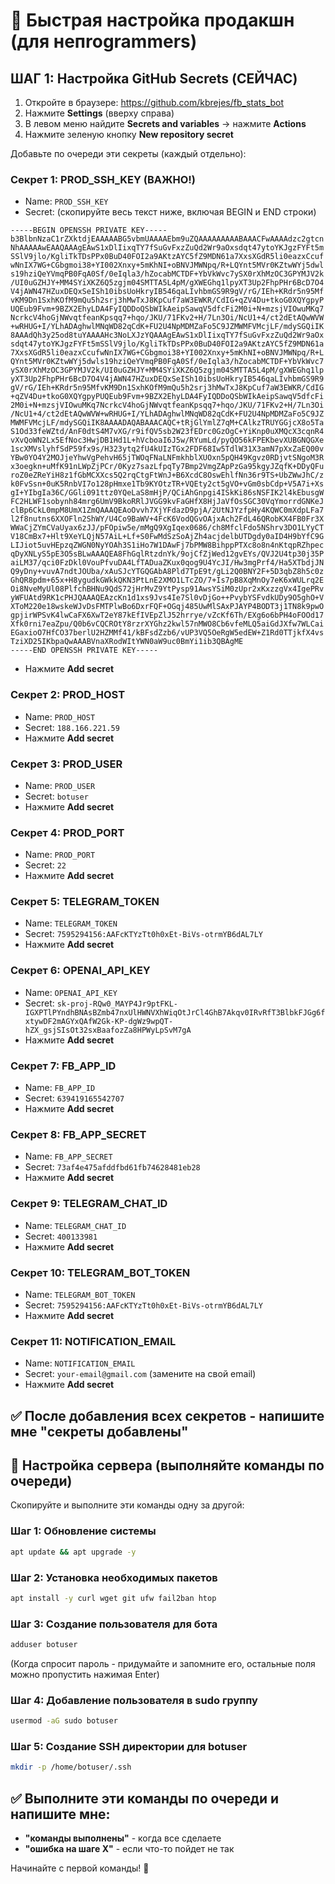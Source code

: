 # 🚀 Быстрая настройка продакшн (для непrogrammers)

## ШАГ 1: Настройка GitHub Secrets (СЕЙЧАС)

1. Откройте в браузере: https://github.com/kbrejes/fb_stats_bot
2. Нажмите **Settings** (вверху справа)
3. В левом меню найдите **Secrets and variables** → нажмите **Actions**
4. Нажмите зеленую кнопку **New repository secret**

Добавьте по очереди эти секреты (каждый отдельно):

### Секрет 1: PROD_SSH_KEY (ВАЖНО!)
- Name: `PROD_SSH_KEY`
- Secret: (скопируйте весь текст ниже, включая BEGIN и END строки)
```
-----BEGIN OPENSSH PRIVATE KEY-----
b3BlbnNzaC1rZXktdjEAAAAABG5vbmUAAAAEbm9uZQAAAAAAAAABAAACFwAAAAdzc2gtcn
NhAAAAAwEAAQAAAgEAwS1xDlIixqTY7fSuGvFxzZuQd2Wr9aOxsdqt47ytoYKJgzFYFt5m
SSlV9jlo/KgliTkTDsPPx0BuD40FOI2a9AKtzAYC5fZ9MDN61a7XxsXGdR5li0eazxCcuf
wNnIX7WG+CGbgmoi38+YI002Xnxy+5mKhNI+oBNVJMWNpq/R+LQYnt5MVr0KZtwWYj5dwl
s19hziQeYVmqPB0FqA0Sf/0eIqla3/hZocabMCTDF+YbVkWvc7ySX0rXhMzOC3GPYMJV2k
/UI0uGZHJY+MM4SYiXKZ6Q5zgjm04SMTTA5L4pM/gXWEGhq1lpyXT3Up2FhpPHr6BcD7O4
V4jAWN47HZuxDEQxSeISh10ibsUoHkryIB546qaLIvhbmGS9R9gV/rG/IEh+KRdr5n95Mf
vKM9Dn1SxhKOfM9mQu5h2srj3hMwTxJ8KpCuf7aW3EWKR/CdIG+qZV4Du+tkoG0XQYgpyP
UQEub9Fvm+9BZX2EhyLDA4FyIQDDoQSbWIkAeipSawqV5dfcFi2M0i+N+mzsjVIOwuMKq7
NcrkcV4hoGjNWvqtfeanKpsqq7+hqo/JKU/71FKv2+H/7Ln3Oi/NcU1+4/ct2dEtAQwWVW
+wRHUG+I/YLhADAghwlMNqWD82qCdK+FU2U4NpMDMZaFo5C9JZMWMFVMcjLF/mdySGQiIK
8AAAdQh3y25od8tuYAAAAHc3NoLXJzYQAAAgEAwS1xDlIixqTY7fSuGvFxzZuQd2Wr9aOx
sdqt47ytoYKJgzFYFt5mSSlV9jlo/KgliTkTDsPPx0BuD40FOI2a9AKtzAYC5fZ9MDN61a
7XxsXGdR5li0eazxCcufwNnIX7WG+CGbgmoi38+YI002Xnxy+5mKhNI+oBNVJMWNpq/R+L
QYnt5MVr0KZtwWYj5dwls19hziQeYVmqPB0FqA0Sf/0eIqla3/hZocabMCTDF+YbVkWvc7
ySX0rXhMzOC3GPYMJV2k/UI0uGZHJY+MM4SYiXKZ6Q5zgjm04SMTTA5L4pM/gXWEGhq1lp
yXT3Up2FhpPHr6BcD7O4V4jAWN47HZuxDEQxSeISh10ibsUoHkryIB546qaLIvhbmGS9R9
gV/rG/IEh+KRdr5n95MfvKM9Dn1SxhKOfM9mQu5h2srj3hMwTxJ8KpCuf7aW3EWKR/CdIG
+qZV4Du+tkoG0XQYgpyPUQEub9Fvm+9BZX2EhyLDA4FyIQDDoQSbWIkAeipSawqV5dfcFi
2M0i+N+mzsjVIOwuMKq7NcrkcV4hoGjNWvqtfeanKpsqq7+hqo/JKU/71FKv2+H/7Ln3Oi
/NcU1+4/ct2dEtAQwWVW+wRHUG+I/YLhADAghwlMNqWD82qCdK+FU2U4NpMDMZaFo5C9JZ
MWMFVMcjLF/mdySGQiIK8AAAADAQABAAACAQC+tRjGlYmlZ7qM+CAlkzTRUYGGjcX8o5Ta
S1Od33feWZtd/AnF0dtS4M7vXG/r9ifQV5sb2W23fEDrc0GzOgC+YiKnp0uXMQcX3cqnR4
vXvQoWN2Lx5EfNoc3HwjDB1Hd1L+hVcboaI6J5w/RYumLd/pyQO56kFPEKbevXUBGNQGXe
1scXMVslyhfSdP59fx9s/H323ytq2fU4kUIzTGx2FDF68Iw5TdlW31X3amN7pXxZaEQ00v
YBw0YO4Y2MOJjeYhwVgPehvH65jTWOqFNaLNFmkhblXUOxn5pQH49Kgvz0RDjvtSNgoM3R
x3oegkn+uMfK91nLWpZjPCr/0Kyz7sazLfpqTy7Bmp2VmgZApPzGa95kgyJZqfK+DDyQFu
roZ0eZReYiH8z1fGbMCXXcs5Q2rqCtgFtWnJ+B6XcdC8OswEhlfNn36r9TS+UbZWwJhC/z
k0FvSsn+0uK5RnbVI7o128pHmxe1Tb9KYOtzTR+VQEty2ct5gVO+vGm0sbCdp+V5A7i+Xs
gI+YIbgIa36C/GGli091ttz0YQeLaS8mHjP/QCiAhGnpgi4ISkKi86sNSFIK2l4kEbusgW
FC2HLWF1sobynh84mrg6UmV9BkoRRlJVGG9kvFaGHfX8HjJaVfOsSGC30VqYmorrdGNKeJ
clBp6CkL0mpM8UmX1ZmQAAAQEAoOvvh7XjYFdazD9pjA/2UtNJYzfpHy4KQWC0mXdpLFa7
l2f8nutns6XXOFln2ShWY/U4Co9BaWV+4FcK6VodQGvOAjxAch2FdL46QRobKX4FB0Fr3X
WWaCjZYmCVaUyax6zJJ/pFOpiw5e/mMgQ9XgIqex0686/ch8MfclFdo5NShrv3DO1LYyCT
V18CmBx7+Hlt9XeYLQjN57AiL+Lf+S0FwMdSzSoAjZh4acjdelbUTDgdy0aID4H9bYfC9G
LIJiot5uvHEpzqZWGN0NyYOAh3S1iHo7W1DAwFj7bPMW8BihppPTXc8o8n4nKtqpRZhpec
qDyXNLyS5pE3O5sBLwAAAQEA8FhGqlRtzdnYk/9ojCfZjWed12gvEYs/QVJ2U4tp30j35P
aiLM37/qci0FzDkl0VouPfvuDA4LfTADuaZKux0qog9U4YcJI/Hw3mgPrf4/Ha5XTbdjJN
Q9yDny+vuvA7ndtJOUba/xAuSJcYTGQGAbA8Pld7TpE9t/gLi2Q0BNY2F+5D3qbZ8h5c0z
GhQR8pdm+65x+H8ygudkGWkkQKN3PtLnE2XMO1LTcZO/7+Is7pB8XqMnOy7eK6xWULrq2E
Oi8NveMyUl08PlfchBHNu9QdS72jHrMvZ9YtPysp91AwsYSiM0zUpr2xKxzzgVx4IgePRv
yWFUAtd9RK1cPHJQAAAQEAzcKn1d1xs9Jvs4Ie7Sl0vDjGo++PvybYSFvdkUDy9O5ghO+V
XToM220e18wskeWJvDsFMTPlwBo6DxrFQF+OGqj485UwMlSAxPJAYP4BODT3j1TN8k9pwO
gpjirWPSvK4lwCaFX6XwT2eY87kEfIVEpZlJ52hrrye/vZcKf6Th/EXg6o6bPH4oFOOd17
Xfk0rni7eaZpu/Q0b6vCQCROtY8rzrXYGhz2kwl57nMWO8Cb6vfeMLQ5aiGdJXfw7WLCai
EGaxioO7HfCO37berlU2HZMMf41/kBFsdZzb6/vUP3VQ5OeRgW5edEW+Z1Rd0TTjkfX4vs
TziXD25IKbpaQwAAABVnaXRodWItYWN0aW9uc0BmYi1ib3QBAgME
-----END OPENSSH PRIVATE KEY-----
```
- Нажмите **Add secret**

### Секрет 2: PROD_HOST
- Name: `PROD_HOST`
- Secret: `188.166.221.59`
- Нажмите **Add secret**

### Секрет 3: PROD_USER  
- Name: `PROD_USER`
- Secret: `botuser`
- Нажмите **Add secret**

### Секрет 4: PROD_PORT
- Name: `PROD_PORT` 
- Secret: `22`
- Нажмите **Add secret**

### Секрет 5: TELEGRAM_TOKEN
- Name: `TELEGRAM_TOKEN`
- Secret: `7595294156:AAFcKTYzTt0h0xEt-BiVs-otrmYB6dAL7LY`
- Нажмите **Add secret**

### Секрет 6: OPENAI_API_KEY
- Name: `OPENAI_API_KEY`
- Secret: `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`
- Нажмите **Add secret**

### Секрет 7: FB_APP_ID
- Name: `FB_APP_ID`
- Secret: `639419165542707`
- Нажмите **Add secret**

### Секрет 8: FB_APP_SECRET
- Name: `FB_APP_SECRET`
- Secret: `73af4e475afddfbd61fb74628481eb28`
- Нажмите **Add secret**

### Секрет 9: TELEGRAM_CHAT_ID
- Name: `TELEGRAM_CHAT_ID`
- Secret: `400133981`
- Нажмите **Add secret**

### Секрет 10: TELEGRAM_BOT_TOKEN
- Name: `TELEGRAM_BOT_TOKEN`
- Secret: `7595294156:AAFcKTYzTt0h0xEt-BiVs-otrmYB6dAL7LY`
- Нажмите **Add secret**

### Секрет 11: NOTIFICATION_EMAIL
- Name: `NOTIFICATION_EMAIL`
- Secret: `your-email@gmail.com` (замените на свой email)
- Нажмите **Add secret**

## ✅ После добавления всех секретов - напишите мне "секреты добавлены" 

## 🚀 **Настройка сервера (выполняйте команды по очереди)**

Скопируйте и выполните эти команды одну за другой:

### **Шаг 1: Обновление системы**
```bash
apt update && apt upgrade -y
```

### **Шаг 2: Установка необходимых пакетов**
```bash
apt install -y curl wget git ufw fail2ban htop
```

### **Шаг 3: Создание пользователя для бота**
```bash
adduser botuser
```
(Когда спросит пароль - придумайте и запомните его, остальные поля можно пропустить нажимая Enter)

### **Шаг 4: Добавление пользователя в sudo группу**
```bash
usermod -aG sudo botuser
```

### **Шаг 5: Создание SSH директории для botuser**
```bash
mkdir -p /home/botuser/.ssh
```

## ✅ **Выполните эти команды по очереди и напишите мне:**
- **"команды выполнены"** - когда все сделаете
- **"ошибка на шаге X"** - если что-то пойдет не так

Начинайте с первой команды! 🔧 